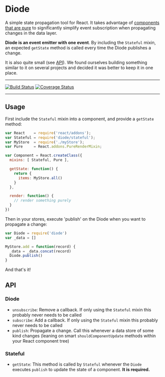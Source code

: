 # Diode

A simple state propagation tool for React. It takes advantage of 
[components that are pure](http://facebook.github.io/react/docs/pure-render-mixin.html)
to significantly simplify event subscription when propagating changes 
in the data layer.

**Diode is an event emitter with one event**. By including the `Stateful`
mixin, an expected `getState` method is called every time the Diode
publishes a change.

It is also quite small (see [API](#api)). We found ourselves building 
something similar to it on several projects and decided it was better
to keep it in one place.

---

[![Build Status](https://travis-ci.org/vigetlabs/diode.png?branch=master)](https://travis-ci.org/vigetlabs/diode)
[![Coverage Status](https://coveralls.io/repos/vigetlabs/diode/badge.svg)](https://coveralls.io/r/vigetlabs/diode)

---

## Usage

First include the `Stateful` mixin into a component, and provide a
`getState` method:

```javascript
var React    = require('react/addons');
var Stateful = require('diode/stateful');
var MyStore  = require('./myStore');
var Pure     = React.addons.PureRenderMixin;

var Component = React.createClass({
  mixins: [ Stateful, Pure ],

  getState: function() {
    return {
      items: MyStore.all()
    }
  },

  render: function() {
    // render something purely
  }
})
```

Then in your stores, execute 'publish' on the Diode when you want to
propagate a change:

```javascript
var Diode = require('diode')
var _data = []

MyStore.add = function(record) {
  _data = _data.concat(record)
  Diode.publish()
}
```

And that's it!

## API

### Diode

- `unsubscribe`: Remove a callback. If only using the `Stateful` mixin
  this probably never needs to be called
- `subscribe`: Add a callback. If only using the `Stateful` mixin
  this probably never needs to be called
- `publish`: Propagate a change. Call this whenever a data store of
  some kind changes (leaning on smart `shouldComponentUpdate` methods
  within your React component tree)

### Stateful

- `getState`: This method is called by `Stateful` whenever the `Diode`
  executes `publish` to update the state of a component. **It is required.**
